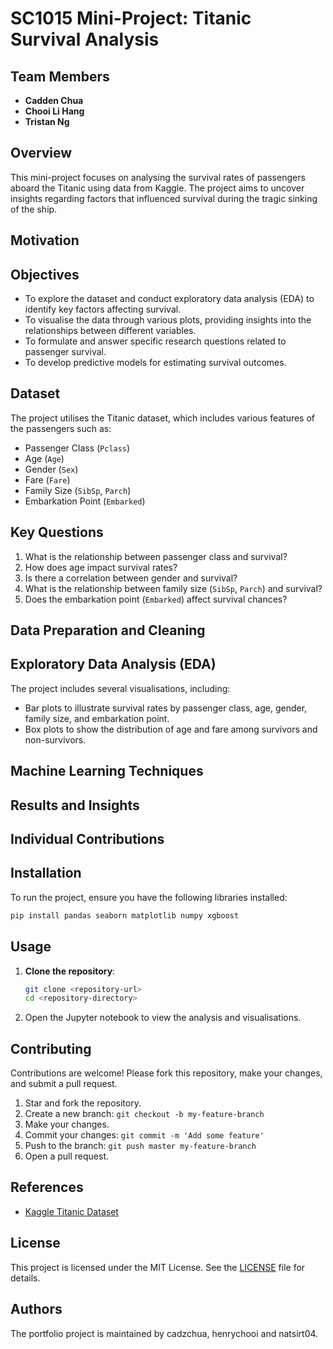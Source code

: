 # SC1015 Mini-Project: Titanic Survival Analysis

## Team Members
- **Cadden Chua**
- **Chooi Li Hang**
- **Tristan Ng**

## Overview
This mini-project focuses on analysing the survival rates of passengers aboard the Titanic using data from Kaggle. The project aims to uncover insights regarding factors that influenced survival during the tragic sinking of the ship.

## Motivation

## Objectives
- To explore the dataset and conduct exploratory data analysis (EDA) to identify key factors affecting survival.
- To visualise the data through various plots, providing insights into the relationships between different variables.
- To formulate and answer specific research questions related to passenger survival.
- To develop predictive models for estimating survival outcomes.

## Dataset
The project utilises the Titanic dataset, which includes various features of the passengers such as:
- Passenger Class (`Pclass`)
- Age (`Age`)
- Gender (`Sex`)
- Fare (`Fare`)
- Family Size (`SibSp`, `Parch`)
- Embarkation Point (`Embarked`)

## Key Questions
1. What is the relationship between passenger class and survival?
2. How does age impact survival rates?
3. Is there a correlation between gender and survival?
4. What is the relationship between family size (`SibSp`, `Parch`) and survival?
5. Does the embarkation point (`Embarked`) affect survival chances?

## Data Preparation and Cleaning

## Exploratory Data Analysis (EDA)
The project includes several visualisations, including:
- Bar plots to illustrate survival rates by passenger class, age, gender, family size, and embarkation point.
- Box plots to show the distribution of age and fare among survivors and non-survivors.



## Machine Learning Techniques


## Results and Insights


## Individual Contributions

## Installation
To run the project, ensure you have the following libraries installed:
```bash
pip install pandas seaborn matplotlib numpy xgboost
```

## Usage
1. **Clone the repository**:
   ```bash
   git clone <repository-url>
   cd <repository-directory>
   ```
2. Open the Jupyter notebook to view the analysis and visualisations.

## Contributing

Contributions are welcome! Please fork this repository, make your changes, and submit a pull request.

1. Star and fork the repository.
2. Create a new branch: `git checkout -b my-feature-branch`
3. Make your changes.
4. Commit your changes: `git commit -m 'Add some feature'`
5. Push to the branch: `git push master my-feature-branch`
6. Open a pull request.

## References
- [Kaggle Titanic Dataset](https://www.kaggle.com/c/titanic)

## License

This project is licensed under the MIT License. See the [LICENSE](LICENSE) file for details.


## Authors

The portfolio project is maintained by cadzchua, henrychooi and natsirt04.

